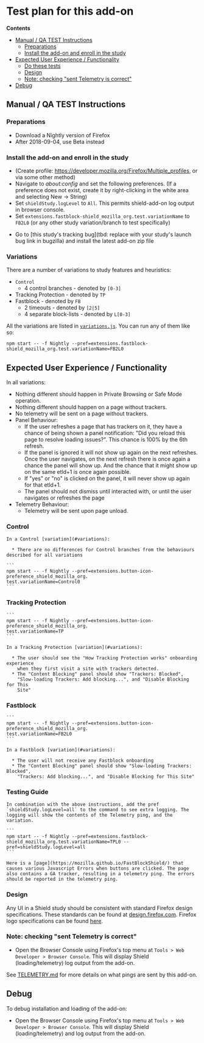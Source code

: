 # Test plan for this add-on

<!-- START doctoc generated TOC please keep comment here to allow auto update -->

<!-- DON'T EDIT THIS SECTION, INSTEAD RE-RUN doctoc TO UPDATE -->

**Contents**

* [Manual / QA TEST Instructions](#manual--qa-test-instructions)
  * [Preparations](#preparations)
  * [Install the add-on and enroll in the study](#install-the-add-on-and-enroll-in-the-study)
* [Expected User Experience / Functionality](#expected-user-experience--functionality)
  * [Do these tests](#do-these-tests)
  * [Design](#design)
  * [Note: checking "sent Telemetry is correct"](#note-checking-sent-telemetry-is-correct)
* [Debug](#debug)

<!-- END doctoc generated TOC please keep comment here to allow auto update -->

## Manual / QA TEST Instructions

### Preparations

* Download a Nightly version of Firefox
* After 2018-09-04, use Beta instead

### Install the add-on and enroll in the study

* (Create profile: <https://developer.mozilla.org/Firefox/Multiple_profiles>, or via some other method)
* Navigate to _about:config_ and set the following preferences. (If a preference does not exist, create it by right-clicking in the white area and selecting New -> String)
* Set `shieldStudy.logLevel` to `All`. This permits shield-add-on log output in browser console.
* Set `extensions.fastblock-shield_mozilla_org.test.variationName` to `FB2L0` (or any other study variation/branch to test specifically)
<!-- TODO: create a zip file with this add-on  -->
* Go to [this study's tracking bug](tbd: replace with your study's launch bug link in bugzilla) and install the latest add-on zip file

### Variations

There are a number of variations to study features and heuristics:

  * `Control`
    * 4 control branches - denoted by `[0-3]`
  * Tracking Protection - denoted by `TP`
  * Fastblock - denoted by `FB`
    * 2 timeouts - denoted by `[2|5]`
    * 4 separate block-lists - denoted by `L[0-3]`

All the variations are listed in
[`variations.js`](https://github.com/mozilla/FastBlockShield/blob/master/src/variations.js).
You can run any of them like so:

```
npm start -- -f Nightly --pref=extensions.fastblock-shield_mozilla_org.test.variationName=FB2L0
```

## Expected User Experience / Functionality

In all variations:

  * Nothing different should happen in Private Browsing or Safe Mode operation.
  * Nothing different should happen on a page without trackers.
  * No telemetry will be sent on a page without trackers.
  * Panel Behaviour:
    * If the user refreshes a page that has trackers on it, they have a chance of being shown
      a panel notification: "Did you reload this page to resolve loading issues?". This chance is 100% by the 6th refresh.
    * If the panel is ignored it will not show up again on the next refreshes. Once the user
      navigates, on the next refresh there is once again a chance the panel will show up. And the
      chance that it might show up on the same etld+1 is once again possible.
    * If "yes" or "no" is clicked on the panel, it will never show up again for that etld+1.
    * The panel should not dismiss until interacted with, or until the user navigates or refreshes
      the page
  * Telemetry Behaviour:
    * Telemetry will be sent upon page unload.

    
### Control
    In a Control [variation](#variations):

      * There are no differences for Control branches from the behaviours described for all variations

    ```
    npm start -- -f Nightly --pref=extensions.button-icon-preference_shield_mozilla_org.
    test.variationName=Control0
    ```

### Tracking Protection

    ```
    npm start -- -f Nightly --pref=extensions.button-icon-preference_shield_mozilla_org.
    test.variationName=TP
    ```

    In a Tracking Protection [variation](#variations):

      * The user should see the "How Tracking Protection works" onboarding experience
        when they first visit a site with trackers detected.
      * The "Content Blocking" panel should show "Trackers: Blocked",
        "Slow-loading Trackers: Add blocking...", and "Disable Blocking for This
        Site"

### Fastblock

    ```
    npm start -- -f Nightly --pref=extensions.button-icon-preference_shield_mozilla_org.
    test.variationName=FB2L0
    ```

    In a Fastblock [variation](#variations):

      * The user will not receive any Fastblock onboarding
      * The "Content Blocking" panel should show "Slow-loading Trackers: Blocked",
        "Trackers: Add blocking...", and "Disable Blocking for This Site"

### Testing Guide

    In combination with the above instructions, add the pref `shieldStudy.logLevel=all` to the command to see extra logging. The logging will show the contents of the Telemetry ping, and the variation.

    ```
    npm start -- -f Nightly --pref=extensions.fastblock-shield_mozilla_org.test.variationName=TPL0 --pref=shieldStudy.logLevel=all
    ```

    Here is a [page](https://mozilla.github.io/FastBlockShield/) that causes various Javascript Errors when buttons are clicked. The page also contains a GA tracker, resulting in a telemetry ping. The errors should be reported in the telemetry ping.

### Design

Any UI in a Shield study should be consistent with standard Firefox design specifications. These standards can be found at [design.firefox.com](https://design.firefox.com/photon/welcome.html). Firefox logo specifications can be found [here](https://design.firefox.com/photon/visuals/product-identity-assets.html).

### Note: checking "sent Telemetry is correct"

* Open the Browser Console using Firefox's top menu at `Tools > Web Developer > Browser Console`. This will display Shield (loading/telemetry) log output from the add-on.

See [TELEMETRY.md](./TELEMETRY.md) for more details on what pings are sent by this add-on.

## Debug

To debug installation and loading of the add-on:

* Open the Browser Console using Firefox's top menu at `Tools > Web Developer > Browser Console`. This will display Shield (loading/telemetry) and log output from the add-on.
